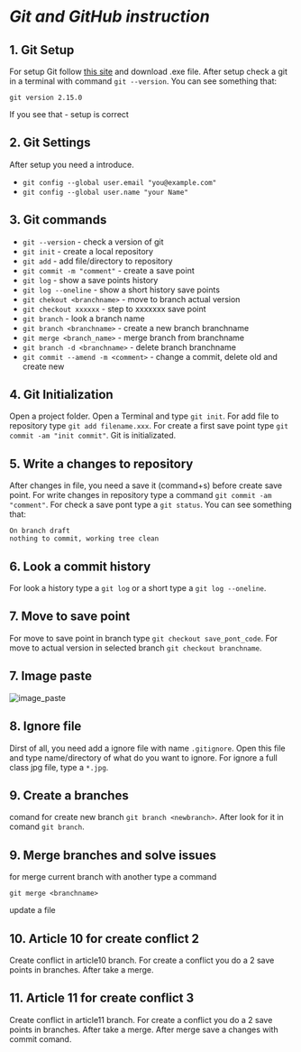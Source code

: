 # _Git and GitHub instruction_

## 1. Git Setup
For setup Git follow [this site](http://git-scm.com/) and download .exe file. After setup check a git in a terminal with command `git --version`.
You can see something that:
```
git version 2.15.0
```
If you see that - setup is correct

## 2. Git Settings
After setup you need a introduce. 

* `git config --global user.email "you@example.com"`
* `git config --global user.name "your Name"`

## 3. Git commands
* `git --version` - check a version of git
* `git init` - create a local repository
* `git add` - add file/directory to repository
* `git commit -m "comment"` - create a save point
* `git log` - show a save points history
* `git log --oneline` - show a short history save points
* `git chekout <branchname>` - move to branch <branchname> actual version
* `git checkout xxxxxx` - step to xxxxxxx save point
* `git branch` - look a branch name
* `git branch <branchname>` - create a new branch branchname
* `git merge <branch_name>` - merge branch from branchname
* `git branch -d <branchname>` - delete branch branchname
* `git commit --amend -m <comment>` - change a commit, delete old and create new

## 4. Git Initialization
Open a project folder. Open a Terminal and type `git init`. For add file to repository type `git add filename.xxx`. For create a first save point type `git commit -am "init commit"`. Git is initializated.

## 5. Write a changes to repository
After changes in file, you need a save it (command+s) before create save point. For write changes in repository type a command `git commit -am "comment"`. For check a save pont type a `git status`. You can see something that:
```
On branch draft
nothing to commit, working tree clean
```

## 6. Look a commit history
For look a history type a `git log` or a short type a `git log --oneline`.

## 7. Move to save point
For move to save point in branch type `git checkout save_pont_code`. For move to actual version in selected branch `git checkout branchname`. 

## 7. Image paste

![image_paste](baba.jpg)

## 8. Ignore file
Dirst of all, you need add a ignore file with name `.gitignore`. Open this file and type name/directory of what do you want to ignore. For ignore a full class jpg file, type a `*.jpg`.

## 9. Create a branches
comand for create new branch `git branch <newbranch>`. After look for it in comand `git branch`.

## 9. Merge branches and solve issues
for merge current branch with another type a command 
```
git merge <branchname>
```
update a file

## 10. Article 10 for create conflict 2

Create conflict in article10 branch. For create a conflict you do a 2 save points in branches. After take a merge.

## 11. Article 11 for create conflict 3

Create conflict in article11 branch. For create a conflict you do a 2 save points in branches. After take a merge. After merge save a changes with commit comand.
